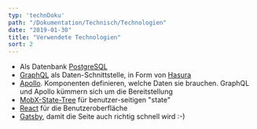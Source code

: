 ```yaml
---
typ: 'technDoku'
path: "/Dokumentation/Technisch/Technologien"
date: "2019-01-30"
title: "Verwendete Technologien"
sort: 2
---
```



- Als Datenbank [PostgreSQL](https://www.postgresql.org)
- [GraphQL](https://github.com/facebook/graphql) als Daten-Schnittstelle, in Form von [Hasura](https://hasura.io)
- [Apollo](https://www.apollodata.com). Komponenten definieren, welche Daten sie brauchen. GraphQL und Apollo kümmern sich um die Bereitstellung
- [MobX-State-Tree](https://github.com/mobxjs/mobx-state-tree) für benutzer-seitigen "state"
- [React](https://facebook.github.io/react/index.html) für die Benutzeroberfläche
- [Gatsby](https://www.gatsbyjs.org), damit die Seite auch richtig schnell wird :-)